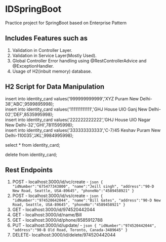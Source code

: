 # IDSpringBoot
Practice project for SpringBoot based on Enterprise Pattern

## Includes Features such as 
1. Validation in Controller Layer.
2. Validation in Service Layer(Mostly Used).
3. Global Controller Error handling using @RestControllerAdvice and @ExceptionHandler.
4. Usage of H2(inbuit memory) database.

## H2 Script for Data Manipulation

insert into identity_card values('999999999999','XYZ Puram New Delhi-38','ABC',9599895998);  
insert into identity_card values('111111111111','GHJ House UIO Ganj New Delhi-02','DEF',8535995998);  
insert into identity_card values('222222222222','GHJ House UIO Nagar New Delhi-32','GHI',7811595998);  
insert into identity_card values('333333333333','C-7/45 Keshav Puram New Delhi-110035','JKL',9984995998);  

select * from identity_card;  

delete from identity_card;  

## Rest Endpoints
1. POST - localhost:3000/id/vc/create - ```json
  {
    "idNumber":"675477343800",
    "name":"Jeill singh",
    "address":"90-D New Road, Seattle, USA-89645",
    "phoneNo":"4589458921"
}```
2. POST - localhost:3000/id/vs/create - ```json
  {
    "idNumber":"974520642044",
    "name":"Bill Gates",
    "address":"90-D New Road, Seattle, USA-89645",
    "phoneNo":"4589458921"
}```
3. GET - localhost:3000/id/974520442044 
4. GET - localhost:3000/id/name/Bill
5. GET - localhost:3000/id/phone/8585912788
6. PUT - localhost:3000/id/update/ - ```json
  {
    "idNumber":"974520442044",
    "address":"90-B Old Road, Toronto, Canada-3489645"
}```
7. DELETE- localhost:3000/id/delete/974520442044
